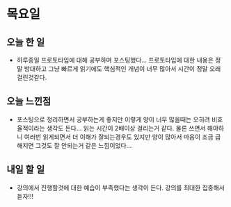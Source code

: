 # 목요일

## 오늘 한 일
- 하루종일 프로토타입에 대해 공부하며 포스팅했다... 프로토타입에 대한 내용은 정말 방대하고 그냥 빠르게 읽기에도 핵심적인 개념이 너무 많아서 시간이 정말 오래 걸린것같다.

## 오늘 느낀점
- 포스팅으로 정리하면서 공부하는게 좋지만 이렇게 양이 너무 많을때는 오히려 비효율적이라는 생각도 든다... 읽는 시간이 2배이상 걸리는거 같다. 물론 쓰면서 해야하니 여러번 읽게되면서 더 이해가 잘되는경우도 있지만 양이 많아서 마음이 조금 급해지면 그것도 잘 안되는거 같은 느낌이었다...

## 내일 할 일
- 강의에서 진행할것에 대한 예습이 부족했다는 생각이 든다. 강의를 최대한 집중해서 듣자!!!